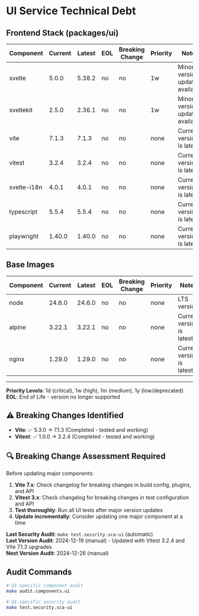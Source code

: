 # UI Service Technical Debt

## Frontend Stack (packages/ui)
| Component | Current | Latest | EOL | Breaking Change | Priority | Notes |
|-----------|---------|--------|-----|-----------------|----------|-------|
| svelte | 5.0.0 | 5.38.2 | no | no | 1w | Minor version updates available |
| sveltekit | 2.5.0 | 2.36.1 | no | no | 1w | Minor version updates available |
| vite | 7.1.3 | 7.1.3 | no | no | none | Current version is latest |
| vitest | 3.2.4 | 3.2.4 | no | no | none | Current version is latest |
| svelte-i18n | 4.0.1 | 4.0.1 | no | no | none | Current version is latest |
| typescript | 5.5.4 | 5.5.4 | no | no | none | Current version is latest |
| playwright | 1.40.0 | 1.40.0 | no | no | none | Current version is latest |

## Base Images
| Component | Current | Latest | EOL | Breaking Change | Priority | Notes |
|-----------|---------|--------|-----|-----------------|----------|-------|
| node | 24.6.0 | 24.6.0 | no | no | none | LTS version |
| alpine | 3.22.1 | 3.22.1 | no | no | none | Current version is latest |
| nginx | 1.29.0 | 1.29.0 | no | no | none | Current version is latest |

---

**Priority Levels**: 1d (critical), 1w (high), 1m (medium), 1y (low/deprecated)  
**EOL**: End of Life - version no longer supported

## ⚠️ Breaking Changes Identified
- **Vite**: ✅ 5.3.0 → 7.1.3 (Completed - tested and working)
- **Vitest**: ✅ 1.0.0 → 3.2.4 (Completed - tested and working)

## 🔍 Breaking Change Assessment Required
Before updating major components:
1. **Vite 7.x**: Check changelog for breaking changes in build config, plugins, and API
2. **Vitest 3.x**: Check changelog for breaking changes in test configuration and API
3. **Test thoroughly**: Run all UI tests after major version updates
4. **Update incrementally**: Consider updating one major component at a time

**Last Security Audit**: `make test.security.sca-ui` (automatic)  
**Last Version Audit**: 2024-12-19 (manual) - Updated with Vitest 3.2.4 and Vite 7.1.3 upgrades  
**Next Version Audit**: 2024-12-26 (manual)

## Audit Commands
```bash
# UI-specific component audit
make audit.components.ui

# UI-specific security audit
make test.security.sca-ui
```
